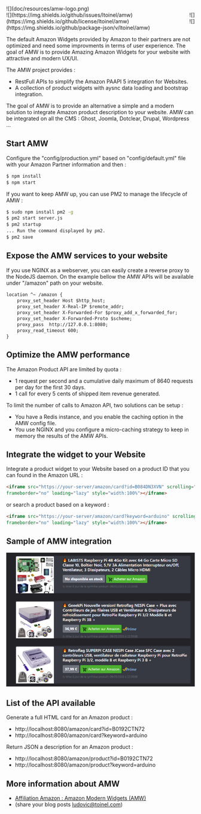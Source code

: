 <p align="justify">
![](doc/resources/amw-logo.png)
<br/>
![](https://img.shields.io/github/issues/ltoinel/amw) ![](https://img.shields.io/github/license/ltoinel/amw) ![](https://img.shields.io/github/package-json/v/ltoinel/amw)
</p>

The default Amazon Widgets provided by Amazon to their partners are not optimized and need some improvments in terms of user experience.
The goal of AMW is to provide Amazing Amazon Widgets for your website with attractive and modern UX/UI.

The AMW project provides : 
- RestFull APIs to simplify the Amazon PAAPI 5 integration for Websites.
- A collection of product widgets with aysnc data loading and bootstrap integration.

The goal of AMW is to provide an alternative a simple and a modern solution to integrate Amazon product description to your website.
AMW can be integrated on all the CMS : Ghost, Joomla, Dotclear, Drupal, Wordpress ...

## Start AMW

Configure the "config/production.yml" based on "config/default.yml" file with your Amazon Partner information and then :

```bash
$ npm install
$ npm start
```

If you want to keep AMW up, you can use PM2 to manage the lifecycle of AMW :

```bash
$ sudo npm install pm2 -g
$ pm2 start server.js
$ pm2 startup
... Run the command displayed by pm2.
$ pm2 save
```

## Expose the AMW services to your website

If you use NGINX as a webserver, you can easily create a reverse proxy to the NodeJS daemon.
On the example bellow the AMW APIs will be available under "/amazon" path on your website.

```
location ^~ /amazon {
    proxy_set_header Host $http_host;
    proxy_set_header X-Real-IP $remote_addr;
    proxy_set_header X-Forwarded-For $proxy_add_x_forwarded_for;
    proxy_set_header X-Forwarded-Proto $scheme;
    proxy_pass  http://127.0.0.1:8080;
    proxy_read_timeout 600;
}
```

## Optimize the AMW performance

The Amazon Product API are limited by quota : 
* 1 request per second and a cumulative daily maximum of 8640 requests per day for the first 30 days.
* 1 call for every 5 cents of shipped item revenue generated.

To limit the number of calls to Amazon API, two solutions can be setup : 
* You have a Redis instance, and you enable the caching option in the AMW config file.
* You use NGINX and you configure a micro-caching strategy to keep in memory the results of the AMW APIs.

## Integrate the widget to your Website

Integrate a product widget to your Website based on a product ID that you can found in the Amazon URL : 

```html
<iframe src="https://your-server/amazon/card?id=B084DN3XVN" scrolling="no" 
frameborder="no" loading="lazy" style="width:100%"></iframe>
```

or search a product based on a keyword : 

```html
<iframe src="https://your-server/amazon/card?keyword=arduino" scrolling="no" 
frameborder="no" loading="lazy" style="width:100%"></iframe>
```

## Sample of AMW integration

![](doc/resources//amazon-modern-widget.png)


## List of the API available

Generate a full HTML card for an Amazon product : 
* http://localhost:8080/amazon/card?id=B0192CTN72
* http://localhost:8080/amazon/card?keyword=arduino

Return JSON a description for an Amazon product : 
* http://localhost:8080/amazon/product?id=B0192CTN72
* http://localhost:8080/amazon/product?keyword=arduino

## More information about AMW

* [Affiliation Amazon : Amazon Modern Widgets (AMW)](https://www.geeek.org/amazon-affiliation-modern-widgets/)
* (share your blog posts ludovic@toinel.com)